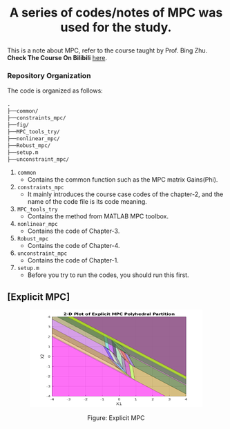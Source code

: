 # <p align="center">  A series of codes/notes of MPC was used for the study.</p>
This is a note about MPC, refer to the course taught by Prof. Bing Zhu. **Check The Course On Bilibili** [here](https://space.bilibili.com/511139883/channel/collectiondetail?sid=566863).

### Repository Organization
The code is organized as follows:
```
.
├──common/
├──constraints_mpc/
├──fig/
├──MPC_tools_try/
├──nonlinear_mpc/
├──Robust_mpc/
├──setup.m
├──unconstraint_mpc/
```
1. `common`
    - Contains the common function such as the MPC matrix Gains(Phi).
2. `constraints_mpc`
    - It mainly introduces the course case codes of the chapter-2, and the name of the code file is its code meaning.
3. `MPC_tools_try`
    - Contains the method from MATLAB MPC toolbox.
4.  `nonlinear_mpc`
    - Contains the code of Chapter-3.
5.  `Robust_mpc`
    - Contains the code of Chapter-4.
6.  `unconstraint_mpc`
    - Contains the code of Chapter-1.
7.  `setup.m`
    - Before you try to run the codes, you should run this first.
## [Explicit MPC]
<p align="center">
  <img width="400" height="225"
       src="https://github.com/linzhuyue/mpc_learning/blob/main/dr_zhubing_code_2022_spring/fig/explcit.png">
</p>
<p align="center">
  Figure: Explicit MPC  
</p>